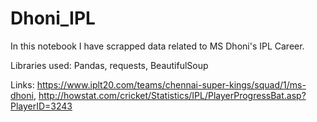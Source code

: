 # Dhoni_IPL
In this notebook I have scrapped data related to MS Dhoni's IPL Career. 

Libraries used: Pandas, requests, BeautifulSoup

Links: https://www.iplt20.com/teams/chennai-super-kings/squad/1/ms-dhoni, http://howstat.com/cricket/Statistics/IPL/PlayerProgressBat.asp?PlayerID=3243
